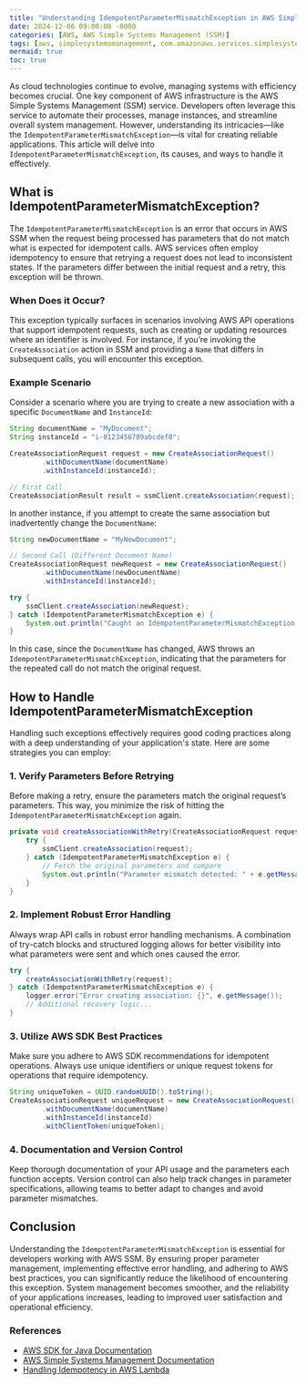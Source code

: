 ```yaml
---
title: "Understanding IdempotentParameterMismatchException in AWS Simple Systems Management SSM"
date: 2024-12-06 09:00:00 -0000
categories: [AWS, AWS Simple Systems Management (SSM)]
tags: [aws, simplesystemsmanagement, com.amazonaws.services.simplesystemsmanagement.model]
mermaid: true
toc: true
---
```



As cloud technologies continue to evolve, managing systems with efficiency becomes crucial. One key component of AWS infrastructure is the AWS Simple Systems Management (SSM) service. Developers often leverage this service to automate their processes, manage instances, and streamline overall system management. However, understanding its intricacies—like the `IdempotentParameterMismatchException`—is vital for creating reliable applications. This article will delve into `IdempotentParameterMismatchException`, its causes, and ways to handle it effectively.

## What is IdempotentParameterMismatchException?

The `IdempotentParameterMismatchException` is an error that occurs in AWS SSM when the request being processed has parameters that do not match what is expected for idempotent calls. AWS services often employ idempotency to ensure that retrying a request does not lead to inconsistent states. If the parameters differ between the initial request and a retry, this exception will be thrown.

### When Does it Occur?

This exception typically surfaces in scenarios involving AWS API operations that support idempotent requests, such as creating or updating resources where an identifier is involved. For instance, if you’re invoking the `CreateAssociation` action in SSM and providing a `Name` that differs in subsequent calls, you will encounter this exception.

### Example Scenario

Consider a scenario where you are trying to create a new association with a specific `DocumentName` and `InstanceId`:

```java
String documentName = "MyDocument";
String instanceId = "i-0123456789abcdef0";

CreateAssociationRequest request = new CreateAssociationRequest()
        .withDocumentName(documentName)
        .withInstanceId(instanceId);

// First Call
CreateAssociationResult result = ssmClient.createAssociation(request);
```

In another instance, if you attempt to create the same association but inadvertently change the `DocumentName`:

```java
String newDocumentName = "MyNewDocument";

// Second Call (Different Document Name)
CreateAssociationRequest newRequest = new CreateAssociationRequest()
        .withDocumentName(newDocumentName)
        .withInstanceId(instanceId);

try {
    ssmClient.createAssociation(newRequest);
} catch (IdempotentParameterMismatchException e) {
    System.out.println("Caught an IdempotentParameterMismatchException: " + e.getMessage());
}
```

In this case, since the `DocumentName` has changed, AWS throws an `IdempotentParameterMismatchException`, indicating that the parameters for the repeated call do not match the original request.

## How to Handle IdempotentParameterMismatchException

Handling such exceptions effectively requires good coding practices along with a deep understanding of your application's state. Here are some strategies you can employ:

### 1. Verify Parameters Before Retrying

Before making a retry, ensure the parameters match the original request’s parameters. This way, you minimize the risk of hitting the `IdempotentParameterMismatchException` again.

```java
private void createAssociationWithRetry(CreateAssociationRequest request) {
    try {
        ssmClient.createAssociation(request);
    } catch (IdempotentParameterMismatchException e) {
        // Fetch the original parameters and compare
        System.out.println("Parameter mismatch detected: " + e.getMessage());
    }
}
```

### 2. Implement Robust Error Handling

Always wrap API calls in robust error handling mechanisms. A combination of try-catch blocks and structured logging allows for better visibility into what parameters were sent and which ones caused the error.

```java
try {
    createAssociationWithRetry(request);
} catch (IdempotentParameterMismatchException e) {
    logger.error("Error creating association: {}", e.getMessage());
    // Additional recovery logic...
}
```

### 3. Utilize AWS SDK Best Practices

Make sure you adhere to AWS SDK recommendations for idempotent operations. Always use unique identifiers or unique request tokens for operations that require idempotency.

```java
String uniqueToken = UUID.randomUUID().toString();
CreateAssociationRequest uniqueRequest = new CreateAssociationRequest()
        .withDocumentName(documentName)
        .withInstanceId(instanceId)
        .withClientToken(uniqueToken);
```

### 4. Documentation and Version Control

Keep thorough documentation of your API usage and the parameters each function accepts. Version control can also help track changes in parameter specifications, allowing teams to better adapt to changes and avoid parameter mismatches.

## Conclusion

Understanding the `IdempotentParameterMismatchException` is essential for developers working with AWS SSM. By ensuring proper parameter management, implementing effective error handling, and adhering to AWS best practices, you can significantly reduce the likelihood of encountering this exception. System management becomes smoother, and the reliability of your applications increases, leading to improved user satisfaction and operational efficiency.

### References

- [AWS SDK for Java Documentation](https://docs.aws.amazon.com/sdk-for-java/latest/developer-guide/home.html)
- [AWS Simple Systems Management Documentation](https://docs.aws.amazon.com/systems-manager/latest/userguide/what-isssm.html)
- [Handling Idempotency in AWS Lambda](https://docs.aws.amazon.com/lambda/latest/dg/invocation-idempotency.html)